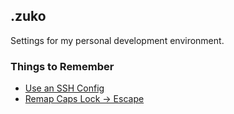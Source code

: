 ## .zuko

Settings for my personal development environment.

### Things to Remember

* [Use an SSH Config](http://nerderati.com/2011/03/17/simplify-your-life-with-an-ssh-config-file/)
* [Remap Caps Lock -> Escape](https://pqrs.org/osx/karabiner/)

